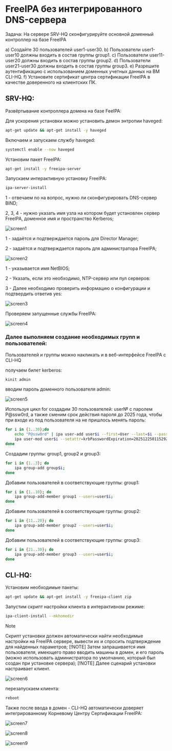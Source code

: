 # FreeIPA без интегрированного DNS-сервера

Задача:
На сервере SRV-HQ сконфигурируйте основной доменный контроллер на базе FreeIPA

a) Создайте 30 пользователей user1-user30.
b) Пользователи user1-user10 должны входить в состав группы group1.
c) Пользователи user11-user20 должны входить в состав группы group2.
d) Пользователи user21-user30 должны входить в состав группы group3.
e) Разрешите аутентификацию с использованием доменных учетных данных на ВМ CLI-HQ.
f) Установите сертификат центра сертификации FreeIPA в качестве доверенного на клиентских ПК.

## SRV-HQ:
Развёртывание контроллера домена на базе FeeIPA:

Для ускорения установки можно установить демон энтропии haveged:

``` bash
apt-get update && apt-get install -y haveged
```

Включаем и запускаем службу haveged:

``` bash
systemctl enable --now haveged
```

Установим пакет FreeIPA:

``` bash
apt-get install -y freeipa-server
```

Запускаем интерактивную установку FreeIPA:

``` bash
ipa-server-install
```

1 - отвечаем no на вопрос, нужно ли сконфигурировать DNS-сервер BIND;

2, 3, 4 - нужно указать имя узла на котором будет установлен сервер FreeIPA, доменное имя и пространство Kerberos;

![screen1](https://github.com/Tiimgll/Profis/blob/main/pic/FreeIPA%20%D0%B1%D0%B5%D0%B7%20%D0%B8%D0%BD%D1%82%D0%B5%D0%B3%D1%80%D0%B8%D1%80%D0%BE%D0%B2%D0%B0%D0%BD%D0%BD%D0%BE%D0%B3%D0%BE%20DNS-%D1%81%D0%B5%D1%80%D0%B2%D0%B5%D1%80%D0%B0/1.FreeIPA%20%D0%B1%D0%B5%D0%B7%20%D0%B8%D0%BD%D1%82%D0%B5%D0%B3%D1%80%D0%B8%D1%80%D0%BE%D0%B2%D0%B0%D0%BD%D0%BD%D0%BE%D0%B3%D0%BE%20DNS-%D1%81%D0%B5%D1%80%D0%B2%D0%B5%D1%80%D0%B0.png)

1 - задаётся и подтверждается пароль для Director Manager;

2 - задаётся и подтверждается пароль для администратора FreeIPA;

![screen2](https://github.com/Tiimgll/Profis/blob/main/pic/FreeIPA%20%D0%B1%D0%B5%D0%B7%20%D0%B8%D0%BD%D1%82%D0%B5%D0%B3%D1%80%D0%B8%D1%80%D0%BE%D0%B2%D0%B0%D0%BD%D0%BD%D0%BE%D0%B3%D0%BE%20DNS-%D1%81%D0%B5%D1%80%D0%B2%D0%B5%D1%80%D0%B0/2.FreeIPA%20%D0%B1%D0%B5%D0%B7%20%D0%B8%D0%BD%D1%82%D0%B5%D0%B3%D1%80%D0%B8%D1%80%D0%BE%D0%B2%D0%B0%D0%BD%D0%BD%D0%BE%D0%B3%D0%BE%20DNS-%D1%81%D0%B5%D1%80%D0%B2%D0%B5%D1%80%D0%B0.png)

1 - указывается имя NetBIOS;

2 - Указать, если это необходимо, NTP-сервер или пул серверов:

3 - Далее необходимо проверить информацию о конфигурации и подтвердить ответив yes:

![screen3](https://github.com/Tiimgll/Profis/blob/main/pic/FreeIPA%20%D0%B1%D0%B5%D0%B7%20%D0%B8%D0%BD%D1%82%D0%B5%D0%B3%D1%80%D0%B8%D1%80%D0%BE%D0%B2%D0%B0%D0%BD%D0%BD%D0%BE%D0%B3%D0%BE%20DNS-%D1%81%D0%B5%D1%80%D0%B2%D0%B5%D1%80%D0%B0/3.FreeIPA%20%D0%B1%D0%B5%D0%B7%20%D0%B8%D0%BD%D1%82%D0%B5%D0%B3%D1%80%D0%B8%D1%80%D0%BE%D0%B2%D0%B0%D0%BD%D0%BD%D0%BE%D0%B3%D0%BE%20DNS-%D1%81%D0%B5%D1%80%D0%B2%D0%B5%D1%80%D0%B0.png)

Проверяем запущенные службы FreeIPA:

![screen4](https://github.com/Tiimgll/Profis/blob/main/pic/FreeIPA%20%D0%B1%D0%B5%D0%B7%20%D0%B8%D0%BD%D1%82%D0%B5%D0%B3%D1%80%D0%B8%D1%80%D0%BE%D0%B2%D0%B0%D0%BD%D0%BD%D0%BE%D0%B3%D0%BE%20DNS-%D1%81%D0%B5%D1%80%D0%B2%D0%B5%D1%80%D0%B0/4.FreeIPA%20%D0%B1%D0%B5%D0%B7%20%D0%B8%D0%BD%D1%82%D0%B5%D0%B3%D1%80%D0%B8%D1%80%D0%BE%D0%B2%D0%B0%D0%BD%D0%BD%D0%BE%D0%B3%D0%BE%20DNS-%D1%81%D0%B5%D1%80%D0%B2%D0%B5%D1%80%D0%B0.png)

### Далее выполняем создание необходимых групп и пользователей:
Пользователей и группы можно накликать и в веб-интерфейсе FreeIPA с CLI-HQ

получаем билет kerberos:

``` bash
kinit admin
```

вводим пароль доменного пользователя admin:

![screen5](https://github.com/Tiimgll/Profis/blob/main/pic/FreeIPA%20%D0%B1%D0%B5%D0%B7%20%D0%B8%D0%BD%D1%82%D0%B5%D0%B3%D1%80%D0%B8%D1%80%D0%BE%D0%B2%D0%B0%D0%BD%D0%BD%D0%BE%D0%B3%D0%BE%20DNS-%D1%81%D0%B5%D1%80%D0%B2%D0%B5%D1%80%D0%B0/5.FreeIPA%20%D0%B1%D0%B5%D0%B7%20%D0%B8%D0%BD%D1%82%D0%B5%D0%B3%D1%80%D0%B8%D1%80%D0%BE%D0%B2%D0%B0%D0%BD%D0%BD%D0%BE%D0%B3%D0%BE%20DNS-%D1%81%D0%B5%D1%80%D0%B2%D0%B5%D1%80%D0%B0.png)

Используя цикл for создадим 30 пользователей: user№ с паролем P@ssw0rd, а также сменим срок действия пароля до 2025 года, чтобы при входе из под пользователя на не пришлось менять пароль:

``` bash
for i in {1..30};do 
	echo "P@ssw0rd" | ipa user-add user$i --first=User --last=$i --password;
	ipa user-mod user$i --setattr=krbPasswordExpiration=20251225011529Z;
done
```

Создадим группы: group1, group2 и group3:

``` bash 
for i in {1..3}; do
	ipa group-add group$i;
done
```

Добавим пользователей в соответствующие группы:
group1:

``` bash
for i in {1..10}; do
	ipa group-add-member group1 --users=user$i;
done
```

Добавим пользователей в соответствующие группы:
group2:

``` bash
for i in {11..20}; do
	ipa group-add-member group2 --users=user$i;
done
```

Добавим пользователей в соответствующие группы:
group3:

``` bash
for i in {21..30}; do
	ipa group-add-member group3 --users=user$i;
done
```


## CLI-HQ:
Установим необходимые пакеты:

``` bash
apt-get update && apt-get install -y freeipa-client zip
```

Запустим скрипт настройки клиента в интерактивном режиме:

``` bash
ipa-client-install --mkhomedir
```

>[!NOTE]
>Скрипт установки должен автоматически найти необходимые настройки на FreeIPA сервере, вывести их и спросить подтверждение для найденных параметров;
>[!NOTE]
>Затем запрашивается имя пользователя, имеющего право вводить машины в домен, и его пароль (можно использовать администратора по умолчанию, который был создан при установке сервера);
>[!NOTE]
>Далее сценарий установки настраивает клиент.

![screen6](https://github.com/Tiimgll/Profis/blob/main/pic/FreeIPA%20%D0%B1%D0%B5%D0%B7%20%D0%B8%D0%BD%D1%82%D0%B5%D0%B3%D1%80%D0%B8%D1%80%D0%BE%D0%B2%D0%B0%D0%BD%D0%BD%D0%BE%D0%B3%D0%BE%20DNS-%D1%81%D0%B5%D1%80%D0%B2%D0%B5%D1%80%D0%B0/6.FreeIPA%20%D0%B1%D0%B5%D0%B7%20%D0%B8%D0%BD%D1%82%D0%B5%D0%B3%D1%80%D0%B8%D1%80%D0%BE%D0%B2%D0%B0%D0%BD%D0%BD%D0%BE%D0%B3%D0%BE%20DNS-%D1%81%D0%B5%D1%80%D0%B2%D0%B5%D1%80%D0%B0.png)

перезапускаем клиента:

``` bash
reboot
```

Также после ввода в домен - CLI-HQ автоматически доверяет интегрированному Корневому Центру Сертификации FreeIPA:

![screen7](https://github.com/Tiimgll/Profis/blob/main/pic/FreeIPA%20%D0%B1%D0%B5%D0%B7%20%D0%B8%D0%BD%D1%82%D0%B5%D0%B3%D1%80%D0%B8%D1%80%D0%BE%D0%B2%D0%B0%D0%BD%D0%BD%D0%BE%D0%B3%D0%BE%20DNS-%D1%81%D0%B5%D1%80%D0%B2%D0%B5%D1%80%D0%B0/7.FreeIPA%20%D0%B1%D0%B5%D0%B7%20%D0%B8%D0%BD%D1%82%D0%B5%D0%B3%D1%80%D0%B8%D1%80%D0%BE%D0%B2%D0%B0%D0%BD%D0%BD%D0%BE%D0%B3%D0%BE%20DNS-%D1%81%D0%B5%D1%80%D0%B2%D0%B5%D1%80%D0%B0.png)

![screen8](https://github.com/Tiimgll/Profis/blob/main/pic/FreeIPA%20%D0%B1%D0%B5%D0%B7%20%D0%B8%D0%BD%D1%82%D0%B5%D0%B3%D1%80%D0%B8%D1%80%D0%BE%D0%B2%D0%B0%D0%BD%D0%BD%D0%BE%D0%B3%D0%BE%20DNS-%D1%81%D0%B5%D1%80%D0%B2%D0%B5%D1%80%D0%B0/8.FreeIPA%20%D0%B1%D0%B5%D0%B7%20%D0%B8%D0%BD%D1%82%D0%B5%D0%B3%D1%80%D0%B8%D1%80%D0%BE%D0%B2%D0%B0%D0%BD%D0%BD%D0%BE%D0%B3%D0%BE%20DNS-%D1%81%D0%B5%D1%80%D0%B2%D0%B5%D1%80%D0%B0.png)

![screen9](https://github.com/Tiimgll/Profis/blob/main/pic/FreeIPA%20%D0%B1%D0%B5%D0%B7%20%D0%B8%D0%BD%D1%82%D0%B5%D0%B3%D1%80%D0%B8%D1%80%D0%BE%D0%B2%D0%B0%D0%BD%D0%BD%D0%BE%D0%B3%D0%BE%20DNS-%D1%81%D0%B5%D1%80%D0%B2%D0%B5%D1%80%D0%B0/9.FreeIPA%20%D0%B1%D0%B5%D0%B7%20%D0%B8%D0%BD%D1%82%D0%B5%D0%B3%D1%80%D0%B8%D1%80%D0%BE%D0%B2%D0%B0%D0%BD%D0%BD%D0%BE%D0%B3%D0%BE%20DNS-%D1%81%D0%B5%D1%80%D0%B2%D0%B5%D1%80%D0%B0.png)


